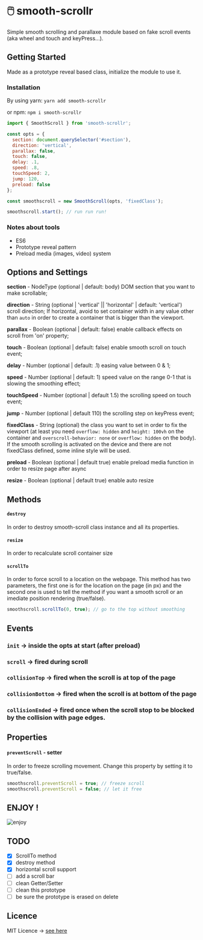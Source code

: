 # 🖱️ smooth-scrollr 
Simple smooth scrolling and parallaxe module based on fake scroll events (aka wheel and touch and keyPress...).

## Getting Started
Made as a prototype reveal based class, initialize the module to use it.

### Installation
By using yarn:
`yarn add smooth-scrollr`

or npm:
`npm i smooth-scrollr`


``` javascript
import { SmoothScroll } from 'smooth-scrollr';

const opts = {
  section: document.querySelector('#section'),
  direction: 'vertical',
  parallax: false,
  touch: false,
  delay: .1,
  speed: .8,
  touchSpeed: 2,
  jump: 120,
  preload: false
};

const smoothscroll = new SmoothScroll(opts, 'fixedClass');

smoothscroll.start(); // run run run!

```

### Notes about tools
* ES6
* Prototype reveal pattern
* Preload media (images, video) system

## Options and Settings
**section** - NodeType (optional | default: body) DOM section that you want to make scrollable;

**direction** - String (optional | 'vertical' || 'horizontal' | default: 'vertical') scroll direction; If horizontal, avoid to set container width in any value other than `auto` in order to create a container that is bigger than the viewport.

**parallax** - Boolean (optional | default: false) enable callback effects on scroll from 'on' property;

**touch** - Boolean (optional | default: false) enable smooth scroll on touch event;

**delay** - Number (optional | default: .1) easing value between 0 & 1;

**speed** - Number (optional | default: 1) speed value on the range 0-1 that is slowing the smoothing effect;

**touchSpeed** - Number (optional | default 1.5) the scrolling speed on touch event;

**jump** - Number (optional | default 110) the scrolling step on keyPress event;

**fixedClass** - String (optional) the class you want to set in order to fix the viewport (at least you need `overflow: hidden` and `height: 100vh` on the container and `overscroll-behavior: none` or `overflow: hidden` on the body). If the smooth scrolling is activated on the device and there are not fixedClass defined, some inline style will be used.

**preload** - Boolean (optional | default true) enable preload media function in order to resize page after async

**resize** - Boolean (optional | default true) enable auto resize

## Methods

<!-- #### ```start```
In order to enable smoothscroll on the page. This method is **required at first**. At that point all the function parameters are loaded and are waiting for starting before running scroll animation. So you have to start smoothscroll after requesting for a new instance to allow user scrolling on the page.
You can also use this method after setting `preventScroll` to `true` if you want to unfreeze the scroll.

```javascript
smoothscroll.start(); // run smoothscroll
``` -->

#### ```destroy```
In order to destroy smooth-scroll class instance and all its properties.

#### ```resize```
In order to recalculate scroll container size

#### ```scrollTo```
In order to force scroll to a location on the webpage. This method has two parameters, the first one is for the location on the page (in px) and the second one is used to tell the method if you want a smooth scroll or an imediate position rendering (true/false).
```javascript
smoothscroll.scrollTo(0, true); // go to the top without smoothing
```

## Events
### ```init``` -> inside the opts at start (after preload)
### ```scroll``` -> fired during scroll
### ```collisionTop``` -> fired when the scroll is at top of the page
### ```collisionBottom``` -> fired when the scroll is at bottom of the page
### ```collisionEnded``` -> fired once when the scroll stop to be blocked by the collision with page edges.




## Properties
#### ```preventScroll``` - setter
In order to freeze scrolling movement. Change this property by setting it to true/false.
``` javascript
smoothscroll.preventScroll = true; // freeze scroll
smoothscroll.preventScroll = false; // let it free
```

## ENJOY !
![enjoy](https://media.giphy.com/media/qyCDVJBPdBET6/giphy.gif)


## TODO
- [x] ScrollTo method
- [x] destroy method
- [x] horizontal scroll support
- [ ] add a scroll bar
- [ ] clean Getter/Setter
- [ ] clean this prototype 
- [ ] be sure the prototype is erased on delete 

## Licence
MIT Licence -> [see here](https://github.com/alexiscolin/smooth-scrollr/blob/master/LICENSE)
